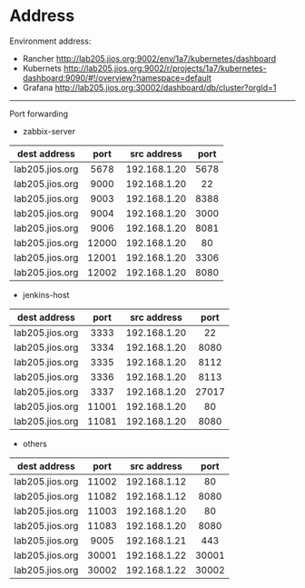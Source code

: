 # Address

Environment address:
- Rancher http://lab205.jios.org:9002/env/1a7/kubernetes/dashboard
- Kubernets http://lab205.jios.org:9002/r/projects/1a7/kubernetes-dashboard:9090/#!/overview?namespace=default
- Grafana http://lab205.jios.org:30002/dashboard/db/cluster?orgId=1
---
Port forwarding

- zabbix-server

dest address | port | src address | port
:-: | :-: | :-: | :-:
lab205.jios.org | 5678 | 192.168.1.20 | 5678
lab205.jios.org | 9000 | 192.168.1.20 | 22
lab205.jios.org | 9003 | 192.168.1.20 | 8388
lab205.jios.org | 9004 | 192.168.1.20 | 3000
lab205.jios.org | 9006 | 192.168.1.20 | 8081
lab205.jios.org | 12000 | 192.168.1.20 | 80
lab205.jios.org | 12001 | 192.168.1.20 | 3306
lab205.jios.org | 12002 | 192.168.1.20 | 8080

- jenkins-host

dest address | port | src address | port
:-: | :-: | :-: | :-:
lab205.jios.org | 3333 | 192.168.1.20 | 22
lab205.jios.org | 3334 | 192.168.1.20 | 8080
lab205.jios.org | 3335 | 192.168.1.20 | 8112
lab205.jios.org | 3336 | 192.168.1.20 | 8113
lab205.jios.org | 3337 | 192.168.1.20 | 27017
lab205.jios.org | 11001 | 192.168.1.20 | 80
lab205.jios.org | 11081 | 192.168.1.20 | 8080

- others

dest address | port | src address | port
:-: | :-: | :-: | :-:
lab205.jios.org | 11002 | 192.168.1.12 | 80
lab205.jios.org | 11082 | 192.168.1.12 | 8080
lab205.jios.org | 11003 | 192.168.1.20 | 80
lab205.jios.org | 11083 | 192.168.1.20 | 8080
lab205.jios.org | 9005 | 192.168.1.21 | 443
lab205.jios.org | 30001 | 192.168.1.22 | 30001
lab205.jios.org | 30002 | 192.168.1.22 | 30002